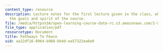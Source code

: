 ```yaml
---
content_type: resource
description: Lecture notes for the first lecture given in the class, which captures
  the goals and spirit of the course.
file: /media/https%3A/open-learning-course-data-rc.s3.amazonaws.com/2-993-designing-paths-to-peace-fall-2002/aa22df160964b988bb4dea57322ea6e0_pathways_course_outline.pdf
file_type: application/pdf
resourcetype: Document
title: Pathways To Peace
uid: aa22df16-0964-b988-bb4d-ea57322ea6e0
---
```

